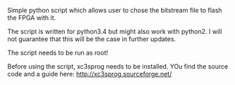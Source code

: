 Simple python script which allows user to chose the bitstream file to flash the FPGA with it. 

The script is written for python3.4 but might also work with python2. I will not guarantee that this will be the case in further updates.

The script needs to be run as root!

Before using the script, xc3sprog needs to be installed. YOu find the source code and a guide here: http://xc3sprog.sourceforge.net/






